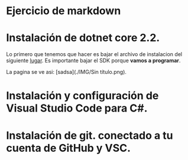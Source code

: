 # Ejercicio de markdown


# Instalación de dotnet core 2.2.
Lo primero que tenemos que hacer es bajar el archivo de instalacion del siguiente [lugar](https://dotnet.microsoft.com/download/dotnet-core/3.0).
Es importante bajar el SDK porque **vamos a programar**.

La pagina se ve  asi:
[sadsa](./IMG/Sin título.png).

# Instalación y configuración de Visual Studio Code para C#.


# Instalación de git. conectado a tu cuenta de GitHub y VSC.







